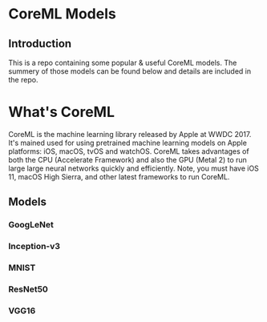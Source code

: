 # CoreML Models
## Introduction
This is a repo containing some popular & useful CoreML models. The summery of those models can be found below and details are included in the repo. 

# What's CoreML
CoreML is the machine learning library released by Apple at WWDC 2017. It's mained used for using pretrained machine learning models on Apple platforms: iOS, macOS, tvOS and watchOS. CoreML takes advantages of both the CPU (Accelerate Framework) and also the GPU (Metal 2) to run large large neural networks quickly and efficiently. Note, you must have iOS 11, macOS High Sierra, and other latest frameworks to run CoreML.

## Models

### GoogLeNet

### Inception-v3

### MNIST

### ResNet50

### VGG16